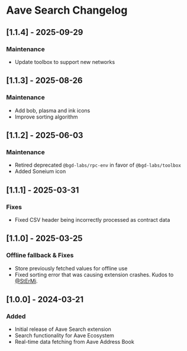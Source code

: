 # Aave Search Changelog

## [1.1.4] - 2025-09-29

### Maintenance

- Update toolbox to support new networks

## [1.1.3] - 2025-08-26

### Maintenance

- Add bob, plasma and ink icons
- Improve sorting algorithm

## [1.1.2] - 2025-06-03

### Maintenance

- Retired deprecated `@bgd-labs/rpc-env` in favor of `@bgd-labs/toolbox`
- Added Soneium icon

## [1.1.1] - 2025-03-31

### Fixes

- Fixed CSV header being incorrectly processed as contract data

## [1.1.0] - 2025-03-25

### Offline fallback & Fixes

- Store previously fetched values for offline use
- Fixed sorting error that was causing extension crashes. Kudos to [@StErMi](https://github.com/StErMi).

## [1.0.0] - 2024-03-21

### Added

- Initial release of Aave Search extension
- Search functionality for Aave Ecosystem
- Real-time data fetching from Aave Address Book
